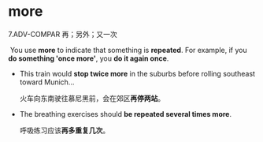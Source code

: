 # more

7.ADV-COMPAR 再；另外；又一次

​	You use **more** to indicate that something is **repeated**. For example, if you **do something 'once more'**, you **do it again once**.

- This train would **stop twice more** in the suburbs before rolling southeast toward Munich...

  火车向东南驶往慕尼黑前，会在郊区**再停两站**。

- The breathing exercises should **be repeated several times more**.

  呼吸练习应该**再多重复几次**。